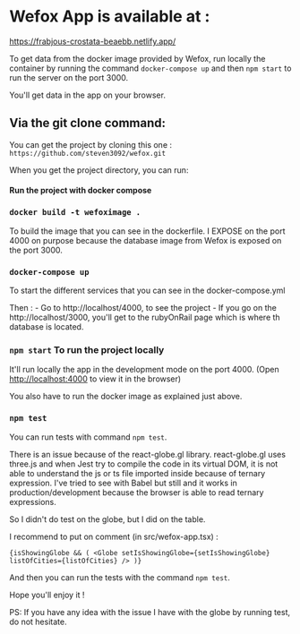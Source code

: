 # Wefox App is available at :

https://frabjous-crostata-beaebb.netlify.app/

To get data from the docker image provided by Wefox,
run locally the container by running the command `docker-compose up` 
and then `npm start` to run the server on the port 3000.

You'll get data in the app on your browser.

## Via the git clone command:

You can get the project by cloning this one : `https://github.com/steven3092/wefox.git`

When you get the project directory, you can run:

#### Run the project with docker compose

### `docker build -t wefoximage .`

To build the image that you can see in the dockerfile. I EXPOSE on the port 4000 on purpose because the database image from Wefox is exposed on the port 3000.

### `docker-compose up`

To start the different services that you can see in the docker-compose.yml

Then :
        - Go to http://localhost/4000, to see the project
        - If you go on the http://localhost/3000, you'll get to the rubyOnRail page which is where th database is located.
### `npm start` To run the project locally

It'll run locally the app in the development mode on the port 4000.
(Open [http://localhost:4000](http://localhost:4000) to view it in the browser)

You also have to run the docker image as explained just above.

### `npm test`

You can run tests with command `npm test`.

There is an issue because of the react-globe.gl library. 
react-globe.gl uses three.js and when Jest try to compile the code in its virtual DOM,
it is not able to understand the js or ts file imported inside because of ternary expression.
I've tried to see with Babel but still and it works in production/development because the browser is able to read ternary expressions.

So I didn't do test on the globe, but I did on the table.

I recommend to put on comment (in src/wefox-app.tsx) : 

`{isShowingGlobe
        && (
        <Globe
        setIsShowingGlobe={setIsShowingGlobe}
        listOfCities={listOfCities}
        />
        )}`
 
And then you can run the tests with the command `npm test`.

Hope you'll enjoy it !

PS: If you have any idea with the issue I have with the globe by running test, do not hesitate.
